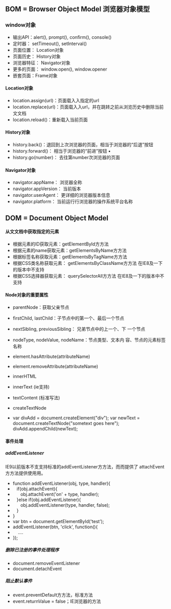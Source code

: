## BOM = Browser Object Model 浏览器对象模型
### window对象 
* 输出API：alert(), prompt(), conﬁrm(), console() 
* 定时器： setTimeout(), setInterval() 
* 页面位置： Location对象 
* 页面历史： History对象 
* 浏览器特征： Navigator对象 
* 更多的页面： window.open(),  window.opener 
* 嵌套页面：Frame对象 

#### Location对象 
* location.assign(url)：页面载⼊入指定的url 
* location.replace(url)：页面载⼊入url，并在跳转之前从浏览历史中删除当前⽂文档 
* location.reload()：重新载入当前页面

#### History对象 
* history.back()：退回到上次浏览器的页面，相当于浏览器的“后退”按钮 
* history.forward()： 相当于浏览器的“前进”按钮 •
* history.go(number)： 去往第number次浏览器的页面

#### Navigator对象 
* navigator.appName： 浏览器全称 
* navigator.appVersion： 当前版本 
* navigator.userAgent： 更详细的浏览器版本信息 
* navigator.platform： 当前运⾏行浏览器的操作系统平台名称


## DOM = Document Object Model

#### 从⽂文档中获取指定的元素
* 根据元素的ID获取元素：getElementById⽅方法
* 根据元素的name获取元素：getElementsByName⽅方法 
* 根据标签名称获取元素：getElementsByTagName⽅方法 
* 根据CSS类名称获取元素： getElementsByClassName⽅方法  在IE8及一下的版本中不支持
* 根据CSS选择器获取元素： querySelectorAll⽅方法  在IE8及一下的版本中不支持

#### Node对象的重要属性 
* parentNode：获取父亲节点 
* ﬁrstChild, lastChild：子节点中的第一个、最后一个节点 
* nextSibling, previousSibling： 兄弟节点中的上一个、下 一个节点 
* nodeType, nodeValue, nodeName：节点类型、文本内 容、节点的元素标签名称

 * element.hasAttribute(attributeName) 
 * element.removeAttribute(attributeName)
* innerHTML
* innerText (ie支持)
* textContent (标准写法)
* createTextNode
* var divAdd = document.createElement("div");
  var newText = document.createTextNode("sometext goes here");
  divAdd.appendChild(newText);
  
  
#### 事件处理
##### addEventListener 
IE9以前版本不⽀支持标准的addEventListener⽅方法，⽽而提供了 attachEvent⽅方法提供使⽤用。

* function addEventListener(obj, type, handler){
*    if(obj.attachEvent){
*       obj.attachEvent('on' + type, handler);
*    }else if(obj.addEventListener){
*       obj.addEventListener(type, handler, false);
*    }
* }
* var btn = document.getElementById('test');
* addEventListener(btn, 'click', function(){
*      ....
* });

##### 删除已注册的事件处理程序
* document.removeEventListener 
* document.detachEvent


##### 阻止默认事件 
* event.preventDefault⽅方法，标准方法 
* event.returnValue = false；IE浏览器的方法
  
